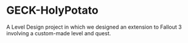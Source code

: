 # GECK-HolyPotato
A Level Design project in which we designed an extension to Fallout 3 involving a custom-made level and quest.
